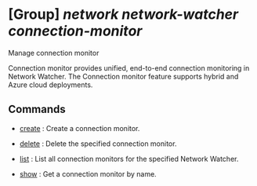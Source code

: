 # [Group] _network network-watcher connection-monitor_

Manage connection monitor

Connection monitor provides unified, end-to-end connection monitoring in Network Watcher. The Connection monitor feature supports hybrid and Azure cloud deployments.

## Commands

- [create](/Commands/network/network-watcher/connection-monitor/_create.md)
: Create a connection monitor.

- [delete](/Commands/network/network-watcher/connection-monitor/_delete.md)
: Delete the specified connection monitor.

- [list](/Commands/network/network-watcher/connection-monitor/_list.md)
: List all connection monitors for the specified Network Watcher.

- [show](/Commands/network/network-watcher/connection-monitor/_show.md)
: Get a connection monitor by name.
